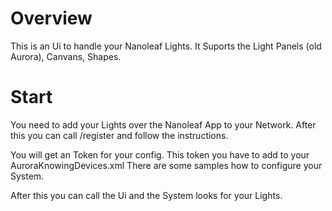 

# Overview
This is an Ui to handle your Nanoleaf Lights. 
It Suports the Light Panels (old Aurora), Canvans, Shapes. 

# Start
You need to add your Lights over the Nanoleaf App to your Network. 
After this you can call /register and follow the instructions. 

You will get an Token for your config. 
This token you have to add to your AuroraKnowingDevices.xml
There are some samples how to configure your System. 

After this you can call the Ui and the System looks for your Lights. 


